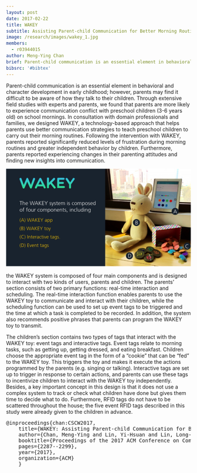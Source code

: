```yaml
---
layout: post
date: 2017-02-22
title: WAKEY
subtitle: Assisting Parent-child Communication for Better Morning Routines
image: /research/images/wakey_1.jpg
members:
  - r03944015
author: Meng-Ying Chan
brief: Parent-child communication is an essential element in behavioral and character development in early childhood; however, parents may find it difficult to be aware of how they talk to their children. Through extensive field studies with experts and parents, we found that parents are more likely to experience communication conflict with preschool children (3-6 years old) on school mornings. In consultation with domain professionals and families, we designed WAKEY, a technology-based approach that helps parents use better communication strategies to teach preschool children to carry out their morning routines. Following the intervention with WAKEY, parents reported significantly reduced levels of frustration during morning routines and greater independent behavior by children. Furthermore, parents reported experiencing changes in their parenting attitudes and finding new insights into communication.
bibsrc: '#bibtex'
---
```



<p>Parent-child communication is an essential element in behavioral and character development in early childhood; however, parents may find it difficult to be aware of how they talk to their children. Through extensive field studies with experts and parents, we found that parents are more likely to experience communication conflict with preschool children (3-6 years old) on school mornings. In consultation with domain professionals and families, we designed WAKEY, a technology-based approach that helps parents use better communication strategies to teach preschool children to carry out their morning routines. Following the intervention with WAKEY, parents reported significantly reduced levels of frustration during morning routines and greater independent behavior by children. Furthermore, parents reported experiencing changes in their parenting attitudes and finding new insights into communication. </p>
<p></p>
<img src="/research/images/wakey_1.png" class="ui left floated image large">

<p>the WAKEY system is composed of four main components and is designed to interact with two kinds of users, parents and children. The parents’ section consists of two primary functions: real-time interaction and scheduling. The real-time interaction function enables parents to use the WAKEY toy to communicate and interact with their children, while the scheduling function can be used to set up event tags to be triggered and the time at which a task is completed to be recorded. In addition, the system also recommends positive phrases that parents can program the WAKEY toy to transmit.

The children’s section contains two types of tags that interact with the WAKEY toy: event tags and interactive tags. Event tags relate to morning tasks, such as getting up, getting dressed, and eating breakfast. Children choose the appropriate event tag in the form of a “cookie” that can be “fed” to the WAKEY toy. This triggers the toy and makes it execute the actions programmed by the parents (e.g. singing or talking). Interactive tags are set up to trigger in response to certain actions, and parents can use these tags to incentivize children to interact with the WAKEY toy independently. Besides, a key important concept in this design is that it does not use a complex system to track or check what children have done but gives them time to decide what to do. Furthermore, RFID tags do not have to be scattered throughout the house; the five event RFID tags described in this study were already given to the children in advance.
</p>

<pre id="bibtex">@inproceedings{chan:CSCW2017,
    title={WAKEY: Assisting Parent-child Communication for Better Morning Routines},
    author={Chan, Meng-Ying and Lin, Yi-Hsuan and Lin, Long-Fei and Lin, Ting-Wei and Hsu, Wei-Che and Chang, Chia-yu and Liu, Rui and Chang, Ko-Yu and Lin, Min-hua and Hsu, Jane Yung-jen},
    booktitle={Proceedings of the 2017 ACM Conference on Computer Supported Cooperative Work and Social Computing},
    pages={2287--2299},
    year={2017},
    organization={ACM}
    }
</pre>